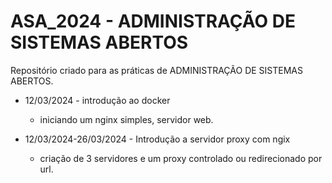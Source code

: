 # ASA_2024 - ADMINISTRAÇÃO DE SISTEMAS ABERTOS
Repositório criado para as práticas de ADMINISTRAÇÃO DE SISTEMAS ABERTOS.

- 12/03/2024 - introdução ao docker
    * iniciando um nginx simples, servidor web.

- 12/03/2024-26/03/2024 - Introdução a servidor proxy com ngix
    * criação de 3 servidores e um proxy controlado ou redirecionado por url.
    
